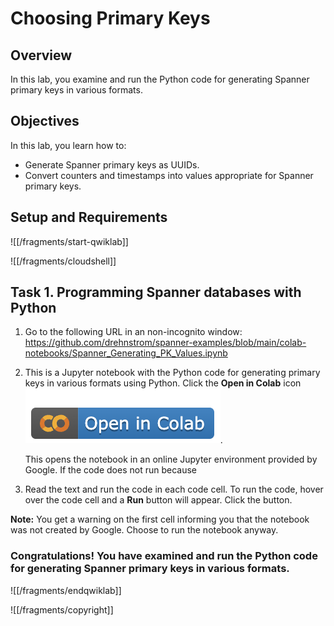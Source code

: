 # Choosing Primary Keys

## Overview

In this lab, you examine and run the Python code for generating Spanner primary keys in various formats. 

## Objectives

In this lab, you learn how to:
* Generate Spanner primary keys as UUIDs.
* Convert counters and timestamps into values appropriate for Spanner primary keys.

## Setup and Requirements

![[/fragments/start-qwiklab]]


![[/fragments/cloudshell]]


## Task 1. Programming Spanner databases with Python

1. Go to the following URL in an non-incognito window: https://github.com/drehnstrom/spanner-examples/blob/main/colab-notebooks/Spanner_Generating_PK_Values.ipynb 

2. This is a Jupyter notebook with the Python code for generating primary keys in various formats using Python. Click the __Open in Colab__ icon ![colab icon](img/colab-icon.png). <div>This opens the notebook in an online Jupyter environment provided by Google. If the code does not run because  </div>

3. Read the text and run the code in each code cell. To run the code, hover over the code cell and a __Run__ button will appear. Click the button. 

__Note:__ You get a warning on the first cell informing you that the notebook was not created by Google. Choose to run the notebook anyway. 

### **Congratulations!** You have examined and run the Python code for generating Spanner primary keys in various formats. 


![[/fragments/endqwiklab]]

![[/fragments/copyright]]

